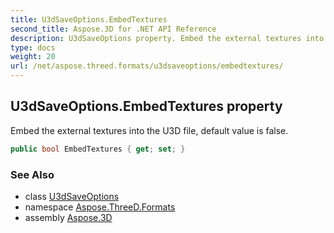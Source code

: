 ```yaml
---
title: U3dSaveOptions.EmbedTextures
second_title: Aspose.3D for .NET API Reference
description: U3dSaveOptions property. Embed the external textures into the U3D file default value is false
type: docs
weight: 20
url: /net/aspose.threed.formats/u3dsaveoptions/embedtextures/
---
```

## U3dSaveOptions.EmbedTextures property

Embed the external textures into the U3D file, default value is false.

```csharp
public bool EmbedTextures { get; set; }
```

### See Also

* class [U3dSaveOptions](../)
* namespace [Aspose.ThreeD.Formats](../../u3dsaveoptions/)
* assembly [Aspose.3D](../../../)


